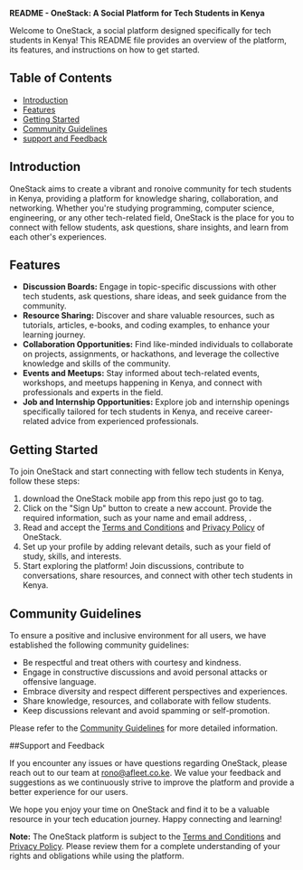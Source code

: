 **README - OneStack: A Social Platform for Tech Students in Kenya**

Welcome to OneStack, a social platform designed specifically for tech students in Kenya! This README file provides an overview of the platform, its features, and instructions on how to get started.

## Table of Contents

- [Introduction](#introduction)
- [Features](#features)
- [Getting Started](#getting-started)
- [Community Guidelines](#community-guidelines)
- [support and Feedback](#support-and-feedback)

## Introduction

OneStack aims to create a vibrant and ronoive community for tech students in Kenya, providing a platform for knowledge sharing, collaboration, and networking. Whether you're studying programming, computer science, engineering, or any other tech-related field, OneStack is the place for you to connect with fellow students, ask questions, share insights, and learn from each other's experiences.

## Features

- **Discussion Boards:** Engage in topic-specific discussions with other tech students, ask questions, share ideas, and seek guidance from the community.
- **Resource Sharing:** Discover and share valuable resources, such as tutorials, articles, e-books, and coding examples, to enhance your learning journey.
- **Collaboration Opportunities:** Find like-minded individuals to collaborate on projects, assignments, or hackathons, and leverage the collective knowledge and skills of the community.
- **Events and Meetups:** Stay informed about tech-related events, workshops, and meetups happening in Kenya, and connect with professionals and experts in the field.
- **Job and Internship Opportunities:** Explore job and internship openings specifically tailored for tech students in Kenya, and receive career-related advice from experienced professionals.

## Getting Started

To join OneStack and start connecting with fellow tech students in Kenya, follow these steps:

1. download the OneStack mobile app from this repo just go to tag.
2. Click on the "Sign Up" button to create a new account. Provide the required information, such as your name and email address, .
3. Read and accept the [Terms and Conditions](terms-and-conditions.md) and [Privacy Policy](privacy-policy.md) of OneStack.
4. Set up your profile by adding relevant details, such as your field of study, skills, and interests.
5. Start exploring the platform! Join discussions, contribute to conversations, share resources, and connect with other tech students in Kenya.

## Community Guidelines

To ensure a positive and inclusive environment for all users, we have established the following community guidelines:

- Be respectful and treat others with courtesy and kindness.
- Engage in constructive discussions and avoid personal attacks or offensive language.
- Embrace diversity and respect different perspectives and experiences.
- Share knowledge, resources, and collaborate with fellow students.
- Keep discussions relevant and avoid spamming or self-promotion.

Please refer to the [Community Guidelines](community-guidelines.md) for more detailed information.

##Support and Feedback

If you encounter any issues or have questions regarding OneStack, please reach out to our team at [rono@afleet.co.ke](mailto:rono@afleet.co.ke). We value your feedback and suggestions as we continuously strive to improve the platform and provide a better experience for our users.

We hope you enjoy your time on OneStack and find it to be a valuable resource in your tech education journey. Happy connecting and learning!

**Note:** The OneStack platform is subject to the [Terms and Conditions](terms-and-conditions.md) and [Privacy Policy](privacy-policy.md). Please review them for a complete understanding of your rights and obligations while using the platform.
